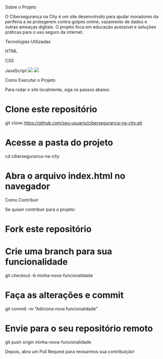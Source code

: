 
Sobre o Projeto

O Cibersegurança na City é um site desenvolvido para ajudar moradores da periferia a se protegerem contra golpes online, vazamento de dados e outras ameaças digitais. O projeto foca em educação acessível e soluções práticas para o uso seguro da internet.

Tecnologias Utilizadas

HTML

CSS

JavaScript
<img src="https://github.com/SeilaniF/Site-Ciberseguranca/blob/master/assets/siteciber.PNG?raw=true">
<img src="https://github.com/SeilaniF/Site-Ciberseguranca/blob/master/assets/siteciberresp.PNG?raw=true">


Como Executar o Projeto

Para rodar o site localmente, siga os passos abaixo:

# Clone este repositório
git clone https://github.com/seu-usuario/ciberseguranca-na-city.git

# Acesse a pasta do projeto
cd ciberseguranca-na-city

# Abra o arquivo index.html no navegador

Como Contribuir

Se quiser contribuir para o projeto:

# Fork este repositório

# Crie uma branch para sua funcionalidade
git checkout -b minha-nova-funcionalidade

# Faça as alterações e commit
git commit -m "Adiciona nova funcionalidade"

# Envie para o seu repositório remoto
git push origin minha-nova-funcionalidade

Depois, abra um Pull Request para revisarmos sua contribuição!

